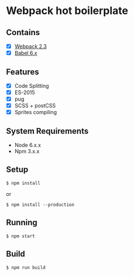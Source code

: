#  Webpack hot boilerplate

## Contains

- [x] [Webpack 2.3](https://webpack.js.org/)
- [x] [Babel 6.x](https://babeljs.io/)

## Features

- [x] Code Splitting
- [x] ES-2015
- [x] pug
- [x] SCSS + postCSS
- [x] Sprites compiling

## System Requirements

- Node 6.x.x
- Npm 3.x.x

## Setup

```
$ npm install
```
or
```
$ npm install --production
```

## Running

```
$ npm start
```

## Build

```
$ npm run build
```
